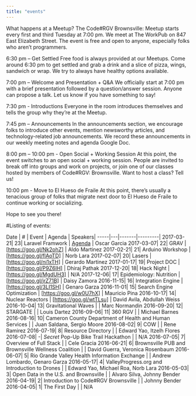 ```yaml
---
title: "events"
---
```


What happens at a Meetup?
The Code#RGV Brownsville: Meetup starts every first and third Tuesday at 7:00 pm. We meet at The WorkPub on 847 East Elizabeth Street. The event is free and open to anyone, especially folks who aren’t programmers.

6:30 pm – Get Settled
Free food is always provided at our Meetups. Come around 6:30 pm to get settled and grab a drink and a slice of pizza, wings, sandwich or wrap. We try to always have healthy options available.

7:00 pm – Welcome and Presentation + Q&A
We officially start at 7:00 pm with a brief presentation followed by a question/answer session. Anyone can propose a talk. Let us know if you have something to say!

7:30 pm - Introductions
Everyone in the room introduces themselves and tells the group why they’re at the Meetup.

7:45 pm – Announcements
In the announcements section, we encourage folks to introduce other events, mention newsworthy articles, and technology-related job announcements. We record these announcements in our weekly meeting notes and agenda Google Doc.

8:00 pm – 10:00 pm - Open Social + Working Session
At this point, the event switches to an open social + working session. People are invited to break off into groups and work on projects, or join one of our classes hosted by members of Code#RGV: Brownsville. Want to host a class? Tell us!

10:00 pm - Move to El Hueso de Fraile
At this point, there’s usually a tenacious group of folks that migrate next door to El Hueso de Fraile to continue working or socializing.

Hope to see you there!

#Listing of events:

Date | # | Event | Agenda | Speakers|
-----|---|-------|---------|
2017-03-21| 23| Laravel Framwork | [Agenda](https://goo.gl/4g3pdg) | Oscar Garcia
2017-03-07| 22| GRAV | [https://goo.gl/Nk2ohZ] | Aldo Martinez
2017-02-21|	21|	Arduino Workshop | [https://goo.gl/flAoTD] | Norb Lara
2017-02-07|	20|	Lasers | [https://goo.gl/ni1xTH] | Gerardo Martinez
2017-01-17|	19|	Project DOC | [https://goo.gl/P9Z6IH] | Dhiraj Pathak
2017-12-20|	18|	Hack Night | [https://goo.gl/MgdUH3] | N/A
2017-12-06|	17|	Epidemiology: Nutrition | [https://goo.gl/jrZ71B] | Daisy Zamora
2016-11-15|	16|	Integration Engine | [https://goo.gl/3LI1SH] | Genaro Garza
2016-11-01|	15|	Search Engine Optimization | [https://goo.gl/w0U7hX] | Mauricio Pina
2016-10-17|	14|	Nuclear Reactors | [https://goo.gl/wtTLsu] | David Avila, Abdullah Weiss
2016-10-04|	13|	Gravitational Waves | | Marc Normandin
2016-09-20|	12|	STARGATE | | Louis Dartez
2016-09-06|	11|	360 RGV | | Michael Barnes
2016-08-16|	10|	Cameron County Department of Health and Human Services | | Juan Saldana, Sergio Moore
2016-08-02|	9| COW | | Rene Ramirez
2016-07-19|	8| Resource Directory | | Edward Yao, Itzelh Flores
2016-07-08|	-| *Secret* Pop-Up Bike Trail Hackathon | | N/A
2016-07-05|	7| Overview of Full Stack | | Cele Gracia
2016-06-21|	6| Brownsville PUB and Brownsville Wellness Coalition | | David Guerra, Veronica Rosenbaum
2016-06-07|	5| Rio Grande Valley Health Information Exchange | | Andrew Lombardo, Genaro Garza
2016-05-17|	4| ValleyProgress.org and Introduction to Drones | | Edward Yao, Michael Roa, Norb Lara
2016-05-03|	3| Open Data in the U.S. and Brownsville | | Alvaro Silva, Johnny Bender
2016-04-19|	2| Introduction to Code#RGV Brownsville | | Johnny Bender
2016-04-05|	1| The First Day | | N/A
